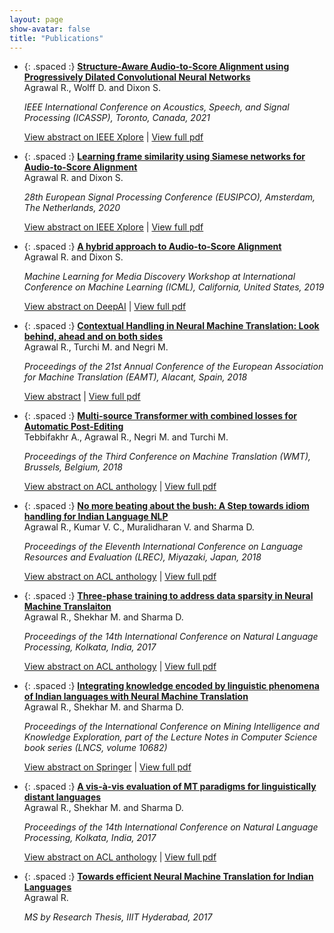 ```yaml
---
layout: page
show-avatar: false
title: "Publications"
---
```

* {: .spaced :} [**Structure-Aware Audio-to-Score Alignment using Progressively Dilated Convolutional Neural Networks**](https://ieeexplore.ieee.org/document/9414049)  
  Agrawal R., Wolff D. and Dixon S.  
  
  *IEEE International Conference on Acoustics, Speech, and Signal Processing (ICASSP), Toronto, Canada, 2021*
  
  [View abstract on IEEE Xplore](https://ieeexplore.ieee.org/document/9414049) | [View full pdf](https://www.eecs.qmul.ac.uk/~simond/pub/2021/AgrawalWolffDixon-ICASSP2021-preprint.pdf)  

* {: .spaced :} [**Learning frame similarity using Siamese networks for Audio-to-Score Alignment**](https://ieeexplore.ieee.org/abstract/document/9287625)  
  Agrawal R. and Dixon S.  

  *28th European Signal Processing Conference (EUSIPCO), Amsterdam, The Netherlands, 2020*  
  
  [View abstract on IEEE Xplore](https://ieeexplore.ieee.org/document/9287625) | [View full pdf](https://arxiv.org/pdf/2011.07546.pdf)
  
* {: .spaced :} [**A hybrid approach to Audio-to-Score Alignment**](https://www.eecs.qmul.ac.uk/~simond/pub/2019/Agrawal-Dixon-ML4MD-2019.pdf)  
  Agrawal R. and Dixon S.
 
  *Machine Learning for Media Discovery Workshop at International Conference on Machine Learning (ICML), California, United States, 2019*  
  
  [View abstract on DeepAI](https://deepai.org/publication/a-hybrid-approach-to-audio-to-score-alignment) | [View full pdf](http://eecs.qmul.ac.uk/~simond/pub/2019/Agrawal-Dixon-ML4MD-2019.pdf)

* {: .spaced :} [**Contextual Handling in Neural Machine Translation: Look behind, ahead and on both sides**](https://cris.fbk.eu/retrieve/handle/11582/314425/23380/EAMT2018-Proceedings_03.pdf)     
  Agrawal R., Turchi M. and Negri M. 

  *Proceedings of the 21st Annual Conference of the European Association for Machine Translation (EAMT), Alacant, Spain, 2018*  
  
  [View abstract](http://rua.ua.es/dspace/handle/10045/76016) | [View full pdf](https://cris.fbk.eu/retrieve/handle/11582/314425/23380/EAMT2018-Proceedings_03.pdf)
  
* {: .spaced :} [**Multi-source Transformer with combined losses for Automatic Post-Editing**](https://www.aclweb.org/anthology/W18-6471.pdf)  
  Tebbifakhr A., Agrawal R., Negri M. and Turchi M.

  *Proceedings of the Third Conference on Machine Translation (WMT), Brussels, Belgium, 2018*  
  
  [View abstract on ACL anthology](https://aclanthology.org/W18-6471/) | [View full pdf](https://aclanthology.org/W18-6471.pdf)
  
* {: .spaced :} [**No more beating about the bush: A Step towards idiom handling for Indian Language NLP**](https://www.aclweb.org/anthology/L18-1048.pdf)  
  Agrawal R., Kumar V. C., Muralidharan V. and Sharma D.

  *Proceedings of the Eleventh International Conference on Language Resources and Evaluation (LREC), Miyazaki, Japan, 2018*  
  
  [View abstract on ACL anthology](https://aclanthology.org/L18-1048) | [View full pdf](https://aclanthology.org/L18-1048.pdf)


* {: .spaced :} [**Three-phase training to address data sparsity in Neural Machine Translaiton**](https://www.aclweb.org/anthology/W17-7503.pdf)  
  Agrawal R., Shekhar M. and Sharma D.

  *Proceedings of the 14th International Conference on Natural Language Processing, Kolkata, India, 2017*  
  
  [View abstract on ACL anthology](https://aclanthology.org/W17-7503) | [View full pdf](https://aclanthology.org/W17-7503.pdf)


* {: .spaced :} [**Integrating knowledge encoded by linguistic phenomena of Indian languages with Neural Machine Translation**](https://link.springer.com/chapter/10.1007/978-3-319-71928-3_28)   
  Agrawal R., Shekhar M. and Sharma D.

  *Proceedings of the International Conference on Mining Intelligence and Knowledge Exploration, part of the Lecture Notes in Computer Science book series (LNCS, volume 10682)*  
  
  [View abstract on Springer](https://link.springer.com/chapter/10.1007/978-3-319-71928-3_28) | [View full pdf](https://www.researchgate.net/publication/321327599_Integrating_Knowledge_Encoded_by_Linguistic_Phenomena_of_Indian_Languages_with_Neural_Machine_Translation)

* {: .spaced :} [**A vis-à-vis evaluation of MT paradigms for linguistically distant languages**](https://www.aclweb.org/anthology/W17-7505.pdf)  
  Agrawal R., Shekhar M. and Sharma D.

  *Proceedings of the 14th International Conference on Natural Language Processing, Kolkata, India, 2017*  
  
  [View abstract on ACL anthology](https://aclanthology.org/W17-7505) | [View full pdf](https://aclanthology.org/W17-7505.pdf)


* {: .spaced :} [**Towards efficient Neural Machine Translation for Indian Languages**](https://web2py.iiit.ac.in/research_centres/publications/view_publication/mastersthesis/536)   [<i class="fas fa-file-pdf"></i>](http://web2py.iiit.ac.in/research_centres/publications/download/mastersthesis.pdf.9bb2bd10f741b83d.546f776172647320656666696369656e74204e657572616c204d616368696e65205472616e736c6174696f6e20666f7220496e6469616e204c616e6775616765732028527563686974204167726177616c2c204d532c20323031303032303133292e706466.pdf)  
  Agrawal R.

  *MS by Research Thesis, IIIT Hyderabad, 2017*
